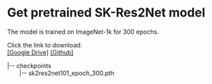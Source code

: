 # Get pretrained SK-Res2Net model
The model is trained on ImageNet-1k for 300 epochs.

Click the link to download:  
[[Google Drive]](https://drive.google.com/file/d/1CJzcta4GoYqH5I5hcHyWoBl4iU1Y4oqc/view?usp=sharing)
[[Github]](https://github.com/ylingfeng/DynamicMLP/releases/download/v0.0/sk2res2net101_epoch_300.pth)

|-- checkpoints  
&emsp;&emsp;|-- sk2res2net101_epoch_300.pth
